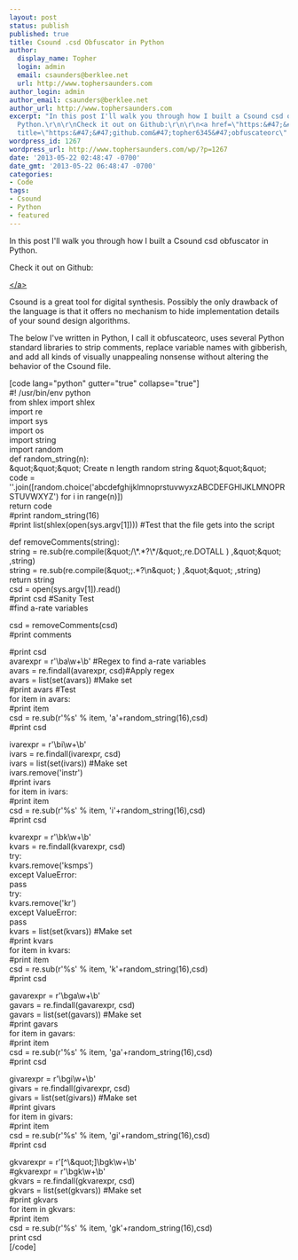 ```yaml
---
layout: post
status: publish
published: true
title: Csound .csd Obfuscator in Python
author:
  display_name: Topher
  login: admin
  email: csaunders@berklee.net
  url: http://www.tophersaunders.com
author_login: admin
author_email: csaunders@berklee.net
author_url: http://www.tophersaunders.com
excerpt: "In this post I'll walk you through how I built a Csound csd obfuscator in
  Python.\r\n\r\nCheck it out on Github:\r\n\r\n<a href=\"https:&#47;&#47;github.com&#47;topher6345&#47;obfuscateorc\"
  title=\"https:&#47;&#47;github.com&#47;topher6345&#47;obfuscateorc\" target=\"_blank\"><&#47;a>\r\n"
wordpress_id: 1267
wordpress_url: http://www.tophersaunders.com/wp/?p=1267
date: '2013-05-22 02:48:47 -0700'
date_gmt: '2013-05-22 06:48:47 -0700'
categories:
- Code
tags:
- Csound
- Python
- featured
---
```

<p>In this post I'll walk you through how I built a Csound csd obfuscator in Python.</p>
<p>Check it out on Github:</p>
<p><a href="https:&#47;&#47;github.com&#47;topher6345&#47;obfuscateorc" title="https:&#47;&#47;github.com&#47;topher6345&#47;obfuscateorc" target="_blank"><&#47;a><br />
<a id="more"></a><a id="more-1267"></a></p>
<p>Csound is a great tool for digital synthesis. Possibly the only drawback of the language is that it offers no mechanism to hide implementation details of your sound design algorithms.</p>
<p>The below I've written in Python, I call it obfuscateorc, uses several Python standard libraries to strip comments, replace variable names with gibberish, and add all kinds of visually unappealing nonsense without altering the behavior of the Csound file. </p>
<p>[code lang="python" gutter="true" collapse="true"]<br />
#! &#47;usr&#47;bin&#47;env python<br />
from shlex import shlex<br />
import re<br />
import sys<br />
import os<br />
import string<br />
import random<br />
def random_string(n):<br />
    &amp;quot;&amp;quot;&amp;quot; Create n length random string &amp;quot;&amp;quot;&amp;quot;<br />
    code = ''.join([random.choice('abcdefghijklmnoprstuvwyxzABCDEFGHIJKLMNOPRSTUVWXYZ') for i in range(n)])<br />
    return code<br />
#print random_string(16)<br />
#print list(shlex(open(sys.argv[1]))) #Test that the file gets into the script</p>
<p>def removeComments(string):<br />
    string = re.sub(re.compile(&amp;quot;&#47;\*.*?\*&#47;&amp;quot;,re.DOTALL ) ,&amp;quot;&amp;quot; ,string)<br />
    string = re.sub(re.compile(&amp;quot;;.*?\n&amp;quot; ) ,&amp;quot;&amp;quot; ,string)<br />
    return string<br />
csd = open(sys.argv[1]).read()<br />
#print csd #Sanity Test<br />
#find a-rate variables</p>
<p>csd = removeComments(csd)<br />
#print comments</p>
<p>#print csd<br />
avarexpr = r'\ba\w+\b'           #Regex to find a-rate variables<br />
avars = re.findall(avarexpr, csd)#Apply regex<br />
avars = list(set(avars))         #Make set<br />
#print avars                      #Test<br />
for item in avars:<br />
    #print item<br />
    csd = re.sub(r'%s' % item, 'a'+random_string(16),csd)<br />
#print csd</p>
<p>ivarexpr = r'\bi\w+\b'<br />
ivars = re.findall(ivarexpr, csd)<br />
ivars = list(set(ivars))         #Make set<br />
ivars.remove('instr')<br />
#print ivars<br />
for item in ivars:<br />
    #print item<br />
    csd = re.sub(r'%s' % item, 'i'+random_string(16),csd)<br />
#print csd</p>
<p>kvarexpr = r'\bk\w+\b'<br />
kvars = re.findall(kvarexpr, csd)<br />
try:<br />
    kvars.remove('ksmps')<br />
except ValueError:<br />
    pass<br />
try:<br />
    kvars.remove('kr')<br />
except ValueError:<br />
    pass<br />
kvars = list(set(kvars))         #Make set<br />
#print kvars<br />
for item in kvars:<br />
    #print item<br />
    csd = re.sub(r'%s' % item, 'k'+random_string(16),csd)<br />
#print csd</p>
<p>gavarexpr = r'\bga\w+\b'<br />
gavars = re.findall(gavarexpr, csd)<br />
gavars = list(set(gavars))         #Make set<br />
#print gavars<br />
for item in gavars:<br />
    #print item<br />
    csd = re.sub(r'%s' % item, 'ga'+random_string(16),csd)<br />
#print csd</p>
<p>givarexpr = r'\bgi\w+\b'<br />
givars = re.findall(givarexpr, csd)<br />
givars = list(set(givars))         #Make set<br />
#print givars<br />
for item in givars:<br />
    #print item<br />
    csd = re.sub(r'%s' % item, 'gi'+random_string(16),csd)<br />
#print csd</p>
<p>gkvarexpr = r'[^\&amp;quot;]\bgk\w+\b'<br />
#gkvarexpr = r'\bgk\w+\b'<br />
gkvars = re.findall(gkvarexpr, csd)<br />
gkvars = list(set(gkvars))         #Make set<br />
#print gkvars<br />
for item in gkvars:<br />
    #print item<br />
    csd = re.sub(r'%s' % item, 'gk'+random_string(16),csd)<br />
print csd<br />
[&#47;code]</p>
